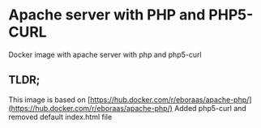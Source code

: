 # Apache server with PHP and PHP5-CURL

Docker image with apache server with php and php5-curl

## TLDR;

This image is based on [https://hub.docker.com/r/eboraas/apache-php/](https://hub.docker.com/r/eboraas/apache-php/)
Added php5-curl and removed default index.html file

